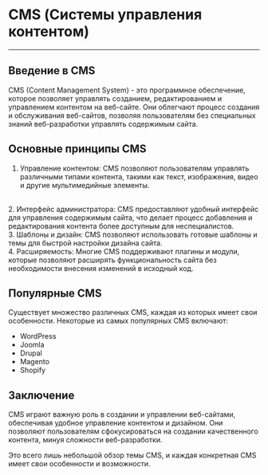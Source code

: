 # CMS (Системы управления контентом)
---
## Введение в CMS

CMS (Content Management System) - это программное обеспечение, которое позволяет управлять созданием, редактированием и управлением контентом на веб-сайте. Они облегчают процесс создания и обслуживания веб-сайтов, позволяя пользователям без специальных знаний веб-разработки управлять содержимым сайта.

## Основные принципы CMS

1. Управление контентом: CMS позволяют пользователям управлять различными типами контента, такими как текст, изображения, видео и другие мультимедийные элементы. 
<br>
2. Интерфейс администратора: CMS предоставляют удобный интерфейс для управления содержимым сайта, что делает процесс добавления и редактирования контента более доступным для неспециалистов.
<br>
3. Шаблоны и дизайн: CMS позволяют использовать готовые шаблоны и темы для быстрой настройки дизайна сайта.
<br>
4. Расширяемость: Многие CMS поддерживают плагины и модули, которые позволяют расширять функциональность сайта без необходимости внесения изменений в исходный код.

## Популярные CMS

Существует множество различных CMS, каждая из которых имеет свои особенности. Некоторые из самых популярных CMS включают:

* WordPress
* Joomla
* Drupal
* Magento
* Shopify

## Заключение
CMS играют важную роль в создании и управлении веб-сайтами, обеспечивая удобное управление контентом и дизайном. Они позволяют пользователям сфокусироваться на создании качественного контента, минуя сложности веб-разработки.

Это всего лишь небольшой обзор темы CMS, и каждая конкретная CMS имеет свои особенности и возможности.
